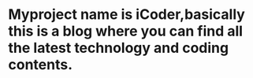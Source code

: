 # Myproject name is iCoder,basically this is a blog where you can find all the  latest  technology and coding contents. 
